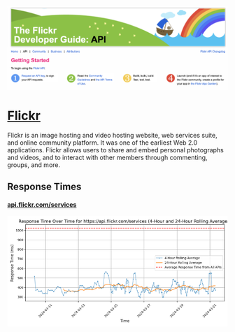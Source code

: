 [![Visit Flickr](imagePreview.png)](https://flickr.com)

# [Flickr](https://flickr.com)

Flickr is an image hosting and video hosting website, web services suite, and online community platform. It was one of the earliest Web 2.0 applications. Flickr allows users to share and embed personal photographs and videos, and to interact with other members through commenting, groups, and more.

## Response Times

#### [api.flickr.com/services](https://api.flickr.com/services)

![api.flickr.com/services](response-time-charts/6170692e666c69636b722e636f6d2f7365727669636573.png)
